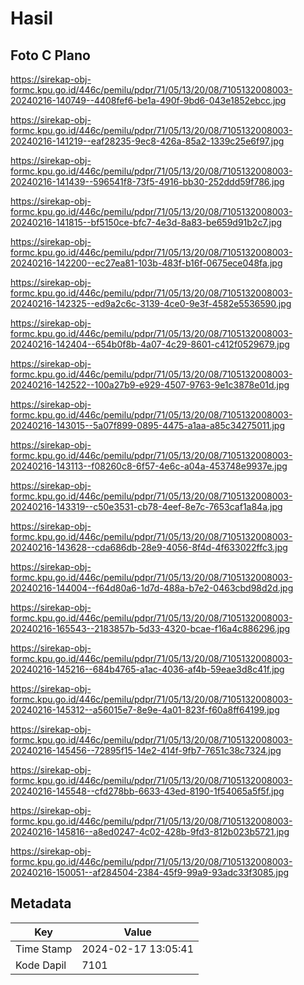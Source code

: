 # Hasil

## Foto C Plano

https://sirekap-obj-formc.kpu.go.id/446c/pemilu/pdpr/71/05/13/20/08/7105132008003-20240216-140749--4408fef6-be1a-490f-9bd6-043e1852ebcc.jpg

https://sirekap-obj-formc.kpu.go.id/446c/pemilu/pdpr/71/05/13/20/08/7105132008003-20240216-141219--eaf28235-9ec8-426a-85a2-1339c25e6f97.jpg

https://sirekap-obj-formc.kpu.go.id/446c/pemilu/pdpr/71/05/13/20/08/7105132008003-20240216-141439--596541f8-73f5-4916-bb30-252ddd59f786.jpg

https://sirekap-obj-formc.kpu.go.id/446c/pemilu/pdpr/71/05/13/20/08/7105132008003-20240216-141815--bf5150ce-bfc7-4e3d-8a83-be659d91b2c7.jpg

https://sirekap-obj-formc.kpu.go.id/446c/pemilu/pdpr/71/05/13/20/08/7105132008003-20240216-142200--ec27ea81-103b-483f-b16f-0675ece048fa.jpg

https://sirekap-obj-formc.kpu.go.id/446c/pemilu/pdpr/71/05/13/20/08/7105132008003-20240216-142325--ed9a2c6c-3139-4ce0-9e3f-4582e5536590.jpg

https://sirekap-obj-formc.kpu.go.id/446c/pemilu/pdpr/71/05/13/20/08/7105132008003-20240216-142404--654b0f8b-4a07-4c29-8601-c412f0529679.jpg

https://sirekap-obj-formc.kpu.go.id/446c/pemilu/pdpr/71/05/13/20/08/7105132008003-20240216-142522--100a27b9-e929-4507-9763-9e1c3878e01d.jpg

https://sirekap-obj-formc.kpu.go.id/446c/pemilu/pdpr/71/05/13/20/08/7105132008003-20240216-143015--5a07f899-0895-4475-a1aa-a85c34275011.jpg

https://sirekap-obj-formc.kpu.go.id/446c/pemilu/pdpr/71/05/13/20/08/7105132008003-20240216-143113--f08260c8-6f57-4e6c-a04a-453748e9937e.jpg

https://sirekap-obj-formc.kpu.go.id/446c/pemilu/pdpr/71/05/13/20/08/7105132008003-20240216-143319--c50e3531-cb78-4eef-8e7c-7653caf1a84a.jpg

https://sirekap-obj-formc.kpu.go.id/446c/pemilu/pdpr/71/05/13/20/08/7105132008003-20240216-143628--cda686db-28e9-4056-8f4d-4f633022ffc3.jpg

https://sirekap-obj-formc.kpu.go.id/446c/pemilu/pdpr/71/05/13/20/08/7105132008003-20240216-144004--f64d80a6-1d7d-488a-b7e2-0463cbd98d2d.jpg

https://sirekap-obj-formc.kpu.go.id/446c/pemilu/pdpr/71/05/13/20/08/7105132008003-20240216-165543--2183857b-5d33-4320-bcae-f16a4c886296.jpg

https://sirekap-obj-formc.kpu.go.id/446c/pemilu/pdpr/71/05/13/20/08/7105132008003-20240216-145216--684b4765-a1ac-4036-af4b-59eae3d8c41f.jpg

https://sirekap-obj-formc.kpu.go.id/446c/pemilu/pdpr/71/05/13/20/08/7105132008003-20240216-145312--a56015e7-8e9e-4a01-823f-f60a8ff64199.jpg

https://sirekap-obj-formc.kpu.go.id/446c/pemilu/pdpr/71/05/13/20/08/7105132008003-20240216-145456--72895f15-14e2-414f-9fb7-7651c38c7324.jpg

https://sirekap-obj-formc.kpu.go.id/446c/pemilu/pdpr/71/05/13/20/08/7105132008003-20240216-145548--cfd278bb-6633-43ed-8190-1f54065a5f5f.jpg

https://sirekap-obj-formc.kpu.go.id/446c/pemilu/pdpr/71/05/13/20/08/7105132008003-20240216-145816--a8ed0247-4c02-428b-9fd3-812b023b5721.jpg

https://sirekap-obj-formc.kpu.go.id/446c/pemilu/pdpr/71/05/13/20/08/7105132008003-20240216-150051--af284504-2384-45f9-99a9-93adc33f3085.jpg


## Metadata

| Key        | Value               |
| ---------- | ------------------- |
| Time Stamp | 2024-02-17 13:05:41 |
| Kode Dapil | 7101                |




